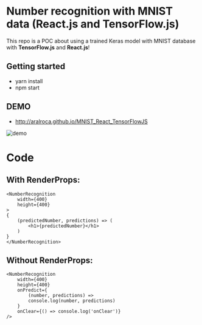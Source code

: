 # Number recognition with MNIST data (React.js and TensorFlow.js)

This repo is a POC about using a trained Keras model with MNIST database with **TensorFlow.js** and **React.js**!

## Getting started

* yarn install
* npm start


## DEMO

* http://aralroca.github.io/MNIST_React_TensorFlowJS

![demo](https://aralroca.github.io/MNIST_React_TensorFlowJS/assets/behavior.gif)

# Code

## With RenderProps:

````
<NumberRecognition
    width={400}
    height={400}
>
{
    (predictedNumber, predictions) => (
        <h1>{predictedNumber}</h1>
    )
}
</NumberRecognition>
````

## Without RenderProps:

````
<NumberRecognition
    width={400}
    height={400}
    onPredict={
        (number, predictions) => 
        console.log(number, predictions)
    }
    onClear={() => console.log('onClear')}
/>
````